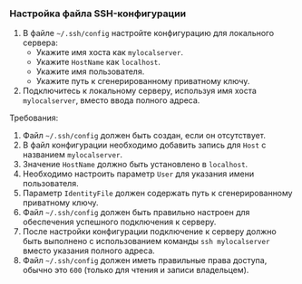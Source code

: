 
### Настройка файла SSH-конфигурации

1. В файле `~/.ssh/config` настройте конфигурацию для локального сервера:
    - Укажите имя хоста как `mylocalserver`.
    - Укажите `HostName` как `localhost`.
    - Укажите имя пользователя.
    - Укажите путь к сгенерированному приватному ключу.
2. Подключитесь к локальному серверу, используя имя хоста `mylocalserver`, вместо ввода полного адреса.

Требования:
1. Файл `~/.ssh/config` должен быть создан, если он отсутствует.
2. В файл конфигурации необходимо добавить запись для `Host` с названием `mylocalserver`.
3. Значение `HostName` должно быть установлено в `localhost`.
4. Необходимо настроить параметр `User` для указания имени пользователя.
5. Параметр `IdentityFile` должен содержать путь к сгенерированному приватному ключу.
6. Файл `~/.ssh/config` должен быть правильно настроен для обеспечения успешного подключения к серверу.
7. После настройки конфигурации подключение к серверу должно быть выполнено с использованием команды `ssh mylocalserver` вместо указания полного адреса.
8. Файл `~/.ssh/config` должен иметь правильные права доступа, обычно это `600` (только для чтения и записи владельцем).
